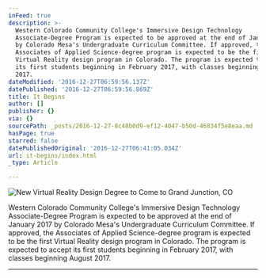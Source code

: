```yaml
---
inFeed: true
description: >-
  Western Colorado Community College's Immersive Design Technology
  Associate-Degree Program is expected to be approved at the end of January 2017
  by Colorado Mesa's Undergraduate Curriculum Committee. If approved, the
  Associates of Applied Science-degree program is expected to be the first
  Virtual Reality design program in Colorado. The program is expected to accept
  its first students beginning in February 2017, with classes beginning August
  2017.
dateModified: '2016-12-27T06:59:56.137Z'
datePublished: '2016-12-27T06:59:56.869Z'
title: It Begins
author: []
publisher: {}
via: {}
sourcePath: _posts/2016-12-27-8c48b0d9-ef12-4047-b50d-46834f5e8eaa.md
hasPage: true
starred: false
datePublishedOriginal: '2016-12-27T06:41:05.034Z'
url: it-begins/index.html
_type: Article

---
```

![New Virtual Reality Design Degree to Come to Grand Junction, CO](https://the-grid-user-content.s3-us-west-2.amazonaws.com/f2523dc6-212f-41d9-bebd-1007699af7d0.png)

Western Colorado Community College's Immersive Design Technology Associate-Degree Program is expected to be approved at the end of January 2017 by Colorado Mesa's Undergraduate Curriculum Committee. If approved, the Associates of Applied Science-degree program is expected to be the first Virtual Reality design program in Colorado. The program is expected to accept its first students beginning in February 2017, with classes beginning August 2017\.

---